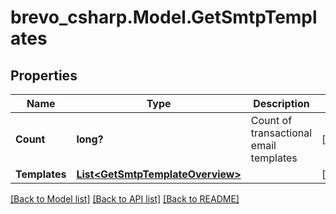 # brevo_csharp.Model.GetSmtpTemplates
## Properties

Name | Type | Description | Notes
------------ | ------------- | ------------- | -------------
**Count** | **long?** | Count of transactional email templates | [optional] 
**Templates** | [**List&lt;GetSmtpTemplateOverview&gt;**](GetSmtpTemplateOverview.md) |  | [optional] 

[[Back to Model list]](../README.md#documentation-for-models) [[Back to API list]](../README.md#documentation-for-api-endpoints) [[Back to README]](../README.md)


